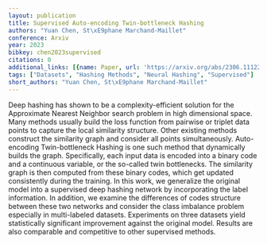 ```yaml
---
layout: publication
title: Supervised Auto-encoding Twin-bottleneck Hashing
authors: "Yuan Chen, St\xE9phane Marchand-Maillet"
conference: Arxiv
year: 2023
bibkey: chen2023supervised
citations: 0
additional_links: [{name: Paper, url: 'https://arxiv.org/abs/2306.11122'}]
tags: ["Datasets", "Hashing Methods", "Neural Hashing", "Supervised"]
short_authors: "Yuan Chen, St\xE9phane Marchand-Maillet"
---
```

Deep hashing has shown to be a complexity-efficient solution for the
Approximate Nearest Neighbor search problem in high dimensional space. Many
methods usually build the loss function from pairwise or triplet data points to
capture the local similarity structure. Other existing methods construct the
similarity graph and consider all points simultaneously. Auto-encoding
Twin-bottleneck Hashing is one such method that dynamically builds the graph.
Specifically, each input data is encoded into a binary code and a continuous
variable, or the so-called twin bottlenecks. The similarity graph is then
computed from these binary codes, which get updated consistently during the
training. In this work, we generalize the original model into a supervised deep
hashing network by incorporating the label information. In addition, we examine
the differences of codes structure between these two networks and consider the
class imbalance problem especially in multi-labeled datasets. Experiments on
three datasets yield statistically significant improvement against the original
model. Results are also comparable and competitive to other supervised methods.
